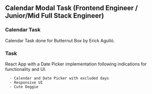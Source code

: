 ## Calendar Modal Task (Frontend Engineer / Junior/Mid Full Stack Engineer)

### Calendar Task

Calendar Task done for Butternut Box by Erick Agulló.

### Task

React App with a Date Picker implementation following indications for functionality and UI.
    
      - Calendar and Date Picker with excluded days
      - Responsive UI
      - Cute Doggie
